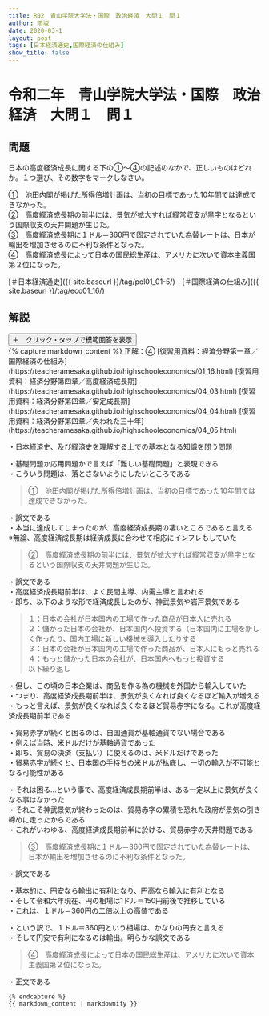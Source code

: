 ```yaml
---
title: R02　青山学院大学法・国際　政治経済　大問１　問１
author: 雨坂
date: 2020-03-1
layout: post
tags: [日本経済通史,国際経済の仕組み]
show_title: false
---
```

  
# 令和二年　青山学院大学法・国際　政治経済　大問１　問１  
  
## 問題  
日本の高度経済成長に関する下の①～④の記述のなかで、正しいものはどれか。１つ選び、その数字をマークしなさい。  

①　池田内閣が掲げた所得倍増計画は、当初の目標であった10年間では達成できなかった。  
②　高度経済成長期の前半には、景気が拡大すれば経常収支が黒字となるという国際収支の天井問題が生じた。  
③　高度経済成長期に１ドル＝360円で固定されていた為替レートは、日本が輸出を増加させるのに不利な条件となった。  
④　高度経済成長によって日本の国民総生産は、アメリカに次いで資本主義国第２位になった。  
  
[＃日本経済通史]({{ site.baseurl }}/tag/pol01_01-5/)　[＃国際経済の仕組み]({{ site.baseurl }}/tag/eco01_16/)  
  
## 解説  
<div class="collapsible">
  <button class="collapsible-button">＋　クリック・タップで模範回答を表示</button>
  <div class="collapsible-content">
    {% capture markdown_content %}
正解：④  
[復習用資料：経済分野第一章／国際経済の仕組み](https://teacheramesaka.github.io/highschooleconomics/01_16.html)  
[復習用資料：経済分野第四章／高度経済成長期](https://teacheramesaka.github.io/highschooleconomics/04_03.html)  
[復習用資料：経済分野第四章／安定成長期](https://teacheramesaka.github.io/highschooleconomics/04_04.html)  
[復習用資料：経済分野第四章／失われた三十年](https://teacheramesaka.github.io/highschooleconomics/04_05.html)  
  
・日本経済史、及び経済史を理解する上での基本となる知識を問う問題  
  
・基礎問題か応用問題かで言えば「難しい基礎問題」と表現できる  
・こういう問題は、落とさないようにしたいところである  
  
>①　池田内閣が掲げた所得倍増計画は、当初の目標であった10年間では達成できなかった。  
  
・誤文である  
・本当に達成してしまったのが、高度経済成長期の凄いところであると言える  
※無論、高度経済成長期は経済成長に合わせて相応にインフレもしていた  
  
>②　高度経済成長期の前半には、景気が拡大すれば経常収支が黒字となるという国際収支の天井問題が生じた。  
  
・誤文である  
・高度経済成長期前半は、よく民間主導、内需主導と言われる  
・即ち、以下のような形で経済成長したのが、神武景気や岩戸景気である  
  
>１：日本の会社が日本国内の工場で作った商品が日本人に売れる  
>２：儲かった日本の会社が、日本国内へ投資する（日本国内に工場を新しく作ったり、国内工場に新しい機械を導入したりする  
>３：日本の会社が日本国内の工場で作った商品が、日本人にもっと売れる  
>４：もっと儲かった日本の会社が、日本国内へもっと投資する  
>以下繰り返し  
  
・但し、この頃の日本企業は、商品を作る為の機械を外国から輸入していた  
・つまり、高度経済成長期前半は、景気が良くなれば良くなるほど輸入が増える  
・もっと言えば、景気が良くなれば良くなるほど貿易赤字になる。これが高度経済成長期前半である  
  
・貿易赤字が続くと困るのは、自国通貨が基軸通貨でない場合である  
・例えば当時、米ドルだけが基軸通貨であった  
・即ち、貿易の決済（支払い）に使えるのは、米ドルだけであった  
・貿易赤字が続くと、日本国の手持ちの米ドルが払底し、一切の輸入が不可能となる可能性がある  
  
・それは困る…という事で、高度経済成長期前半は、ある一定以上に景気が良くなる事はなかった  
・それこそ神武景気が終わったのは、貿易赤字の累積を恐れた政府が景気の引き締めに走ったからである  
・これがいわゆる、高度経済成長期前半に於ける、貿易赤字の天井問題である  
  
>③　高度経済成長期に１ドル＝360円で固定されていた為替レートは、日本が輸出を増加させるのに不利な条件となった。  
  
・誤文である  
  
・基本的に、円安なら輸出に有利となり、円高なら輸入に有利となる  
・そして令和六年現在、円の相場は1ドル＝150円前後で推移している  
・これは、１ドル＝360円の二倍以上の高値である  
  
・という訳で、１ドル＝360円という相場は、かなりの円安と言える  
・そして円安で有利になるのは輸出。明らかな誤文である  
  
>④　高度経済成長によって日本の国民総生産は、アメリカに次いで資本主義国第２位になった。  
  
・正文である  

    {% endcapture %}
    {{ markdown_content | markdownify }}
  </div>
</div>